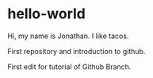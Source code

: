 # hello-world

Hi, my name is Jonathan. I like tacos.

First repository and introduction to github.

First edit for tutorial of Github Branch.
